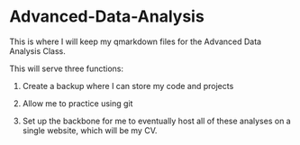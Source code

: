 # Advanced-Data-Analysis

This is where I will keep my qmarkdown files for the Advanced Data Analysis Class.

This will serve three functions:

1) Create a backup where I can store my code and projects

2) Allow me to practice using git

3) Set up the backbone for me to eventually host all of these analyses on a single website, which will be my CV.